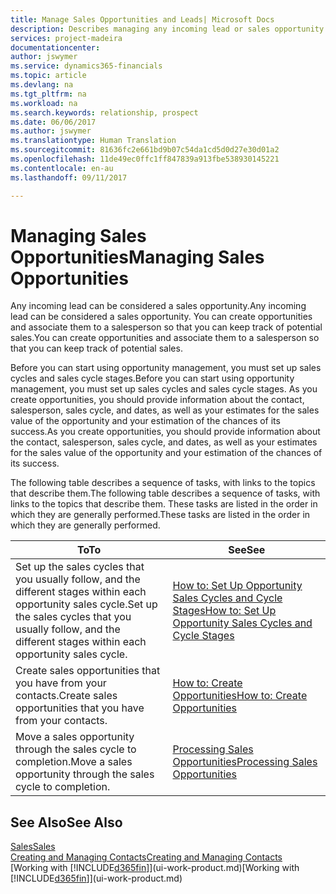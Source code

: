 ```yaml
---
title: Manage Sales Opportunities and Leads| Microsoft Docs
description: Describes managing any incoming lead or sales opportunity in Financials,  and associating the opportunity with a salesperson to keep track of potential sales.
services: project-madeira
documentationcenter: 
author: jswymer
ms.service: dynamics365-financials
ms.topic: article
ms.devlang: na
ms.tgt_pltfrm: na
ms.workload: na
ms.search.keywords: relationship, prospect
ms.date: 06/06/2017
ms.author: jswymer
ms.translationtype: Human Translation
ms.sourcegitcommit: 81636fc2e661bd9b07c54da1cd5d0d27e30d01a2
ms.openlocfilehash: 11de49ec0ffc1ff847839a913fbe538930145221
ms.contentlocale: en-au
ms.lasthandoff: 09/11/2017

---
```

# <a name="managing-sales-opportunities"></a><span data-ttu-id="6d612-103">Managing Sales Opportunities</span><span class="sxs-lookup"><span data-stu-id="6d612-103">Managing Sales Opportunities</span></span>
<span data-ttu-id="6d612-104">Any incoming lead can be considered a sales opportunity.</span><span class="sxs-lookup"><span data-stu-id="6d612-104">Any incoming lead can be considered a sales opportunity.</span></span> <span data-ttu-id="6d612-105">You can create opportunities and associate them to a salesperson so that you can keep track of potential sales.</span><span class="sxs-lookup"><span data-stu-id="6d612-105">You can create opportunities and associate them to a salesperson so that you can keep track of potential sales.</span></span>

<span data-ttu-id="6d612-106">Before you can start using opportunity management, you must set up sales cycles and sales cycle stages.</span><span class="sxs-lookup"><span data-stu-id="6d612-106">Before you can start using opportunity management, you must set up sales cycles and sales cycle stages.</span></span> <span data-ttu-id="6d612-107">As you create opportunities, you should provide information about the contact, salesperson, sales cycle, and dates, as well as your estimates for the sales value of the opportunity and your estimation of the chances of its success.</span><span class="sxs-lookup"><span data-stu-id="6d612-107">As you create opportunities, you should provide information about the contact, salesperson, sales cycle, and dates, as well as your estimates for the sales value of the opportunity and your estimation of the chances of its success.</span></span>

<span data-ttu-id="6d612-108">The following table describes a sequence of tasks, with links to the topics that describe them.</span><span class="sxs-lookup"><span data-stu-id="6d612-108">The following table describes a sequence of tasks, with links to the topics that describe them.</span></span> <span data-ttu-id="6d612-109">These tasks are listed in the order in which they are generally performed.</span><span class="sxs-lookup"><span data-stu-id="6d612-109">These tasks are listed in the order in which they are generally performed.</span></span>

| <span data-ttu-id="6d612-110">To</span><span class="sxs-lookup"><span data-stu-id="6d612-110">To</span></span> | <span data-ttu-id="6d612-111">See</span><span class="sxs-lookup"><span data-stu-id="6d612-111">See</span></span> |
| --- | --- |
| <span data-ttu-id="6d612-112">Set up the sales cycles that you usually follow, and the different stages within each opportunity sales cycle.</span><span class="sxs-lookup"><span data-stu-id="6d612-112">Set up the sales cycles that you usually follow, and the different stages within each opportunity sales cycle.</span></span> |[<span data-ttu-id="6d612-113">How to: Set Up Opportunity Sales Cycles and Cycle Stages</span><span class="sxs-lookup"><span data-stu-id="6d612-113">How to: Set Up Opportunity Sales Cycles and Cycle Stages</span></span>](marketing-how-setup-opportunity-sales-cycles-stages.md) |
| <span data-ttu-id="6d612-114">Create sales opportunities that you have from your contacts.</span><span class="sxs-lookup"><span data-stu-id="6d612-114">Create sales opportunities that you have from your contacts.</span></span> |[<span data-ttu-id="6d612-115">How to: Create Opportunities</span><span class="sxs-lookup"><span data-stu-id="6d612-115">How to: Create Opportunities</span></span>](marketing-how-create-opportunities.md) |
| <span data-ttu-id="6d612-116">Move a sales opportunity through the sales cycle to completion.</span><span class="sxs-lookup"><span data-stu-id="6d612-116">Move a sales opportunity through the sales cycle to completion.</span></span> |[<span data-ttu-id="6d612-117">Processing Sales Opportunities</span><span class="sxs-lookup"><span data-stu-id="6d612-117">Processing Sales Opportunities</span></span>](marketing-processing-sales-opportunities.md) |

## <a name="see-also"></a><span data-ttu-id="6d612-118">See Also</span><span class="sxs-lookup"><span data-stu-id="6d612-118">See Also</span></span>
[<span data-ttu-id="6d612-119">Sales</span><span class="sxs-lookup"><span data-stu-id="6d612-119">Sales</span></span>](sales-manage-sales.md)  
[<span data-ttu-id="6d612-120">Creating and Managing Contacts</span><span class="sxs-lookup"><span data-stu-id="6d612-120">Creating and Managing Contacts</span></span>](marketing-contacts.md)  
<span data-ttu-id="6d612-121">[Working with [!INCLUDE[d365fin](includes/d365fin_md.md)]](ui-work-product.md)</span><span class="sxs-lookup"><span data-stu-id="6d612-121">[Working with [!INCLUDE[d365fin](includes/d365fin_md.md)]](ui-work-product.md)</span></span>

